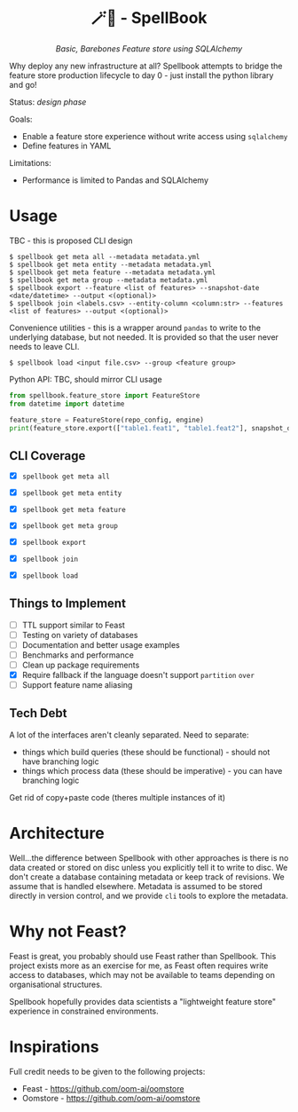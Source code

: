 <h1 align="center">🪄📗 - SpellBook</h1>
<p align="center">
    <em>Basic, Barebones Feature store using SQLAlchemy</em>
</p>

Why deploy any new infrastructure at all? Spellbook attempts to bridge the feature store production lifecycle to day 0 - just install the python library and go!

Status: _design phase_

Goals:

*  Enable a feature store experience without write access using `sqlalchemy`
*  Define features in YAML

Limitations:

*  Performance is limited to Pandas and SQLAlchemy

# Usage

TBC - this is proposed CLI design

```console
$ spellbook get meta all --metadata metadata.yml
$ spellbook get meta entity --metadata metadata.yml
$ spellbook get meta feature --metadata metadata.yml
$ spellbook get meta group --metadata metadata.yml
$ spellbook export --feature <list of features> --snapshot-date <date/datetime> --output <(optional)>
$ spellbook join <labels.csv> --entity-column <column:str> --features <list of features> --output <(optional)>
```

Convenience utilities - this is a wrapper around `pandas` to write to the underlying database, but not needed. It is provided so that the user never needs to leave CLI.

```console
$ spellbook load <input file.csv> --group <feature group>
```

Python API: TBC, should mirror CLI usage

```py
from spellbook.feature_store import FeatureStore
from datetime import datetime

feature_store = FeatureStore(repo_config, engine)
print(feature_store.export(["table1.feat1", "table1.feat2"], snapshot_date=datetime.now()))
```

## CLI Coverage

- [x] `spellbook get meta all`
- [x] `spellbook get meta entity`
- [x] `spellbook get meta feature`
- [x] `spellbook get meta group`
- [x] `spellbook export`
- [x] `spellbook join`
- [x] `spellbook load`


## Things to Implement

- [ ] TTL support similar to Feast
- [ ] Testing on variety of databases
- [ ] Documentation and better usage examples
- [ ] Benchmarks and performance
- [ ] Clean up package requirements
- [x] Require fallback if the language doesn't support `partition` `over`
- [ ] Support feature name aliasing

## Tech Debt

A lot of the interfaces aren't cleanly separated. Need to separate:

*  things which build queries (these should be functional) - should not have branching logic
*  things which process data (these should be imperative) - you can have branching logic

Get rid of copy+paste code (theres multiple instances of it)

# Architecture

Well...the difference between Spellbook with other approaches is there is no data created or stored on disc unless you explicitly tell it to write to disc. We don't create a database containing metadata or keep track of revisions. We assume that is handled elsewhere. Metadata is assumed to be stored directly in version control, and we provide `cli` tools to explore the metadata. 

# Why not Feast?

Feast is great, you probably should use Feast rather than Spellbook. This project exists more as an exercise for me, as Feast often requires write access to databases, which may not be available to teams depending on organisational structures. 

Spellbook hopefully provides data scientists a "lightweight feature store" experience in constrained environments.

# Inspirations

Full credit needs to be given to the following projects:

*  Feast - https://github.com/oom-ai/oomstore
*  Oomstore - https://github.com/oom-ai/oomstore
